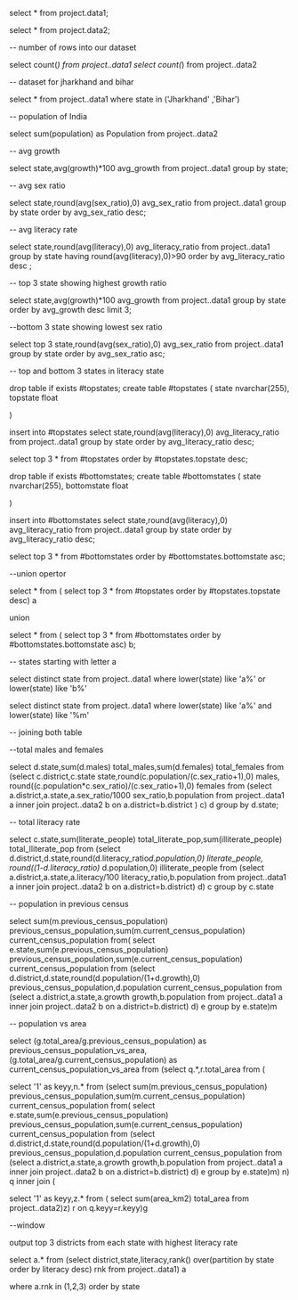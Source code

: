 select * from project.data1;

select * from project.data2;

-- number of rows into our dataset

select count(*) from project..data1
select count(*) from project..data2

-- dataset for jharkhand and bihar

select * from project..data1 where state in ('Jharkhand' ,'Bihar')

-- population of India

select sum(population) as Population from project..data2

-- avg growth 

select state,avg(growth)*100 avg_growth from project..data1 group by state;

-- avg sex ratio

select state,round(avg(sex_ratio),0) avg_sex_ratio from project..data1 group by state order by avg_sex_ratio desc;

-- avg literacy rate
 
select state,round(avg(literacy),0) avg_literacy_ratio from project..data1 
group by state having round(avg(literacy),0)>90 order by avg_literacy_ratio desc ;

-- top 3 state showing highest growth ratio


select state,avg(growth)*100 avg_growth from project..data1 group by state order by avg_growth desc limit 3;


--bottom 3 state showing lowest sex ratio

select top 3 state,round(avg(sex_ratio),0) avg_sex_ratio from project..data1 group by state order by avg_sex_ratio asc;


-- top and bottom 3 states in literacy state

drop table if exists #topstates;
create table #topstates
( state nvarchar(255),
  topstate float

  )

insert into #topstates
select state,round(avg(literacy),0) avg_literacy_ratio from project..data1 
group by state order by avg_literacy_ratio desc;

select top 3 * from #topstates order by #topstates.topstate desc;

drop table if exists #bottomstates;
create table #bottomstates
( state nvarchar(255),
  bottomstate float

  )

insert into #bottomstates
select state,round(avg(literacy),0) avg_literacy_ratio from project..data1 
group by state order by avg_literacy_ratio desc;

select top 3 * from #bottomstates order by #bottomstates.bottomstate asc;

--union opertor

select * from (
select top 3 * from #topstates order by #topstates.topstate desc) a

union

select * from (
select top 3 * from #bottomstates order by #bottomstates.bottomstate asc) b;


-- states starting with letter a

select distinct state from project..data1 where lower(state) like 'a%' or lower(state) like 'b%'

select distinct state from project..data1 where lower(state) like 'a%' and lower(state) like '%m'


-- joining both table

--total males and females

select d.state,sum(d.males) total_males,sum(d.females) total_females from
(select c.district,c.state state,round(c.population/(c.sex_ratio+1),0) males, round((c.population*c.sex_ratio)/(c.sex_ratio+1),0) females from
(select a.district,a.state,a.sex_ratio/1000 sex_ratio,b.population from project..data1 a inner join project..data2 b on a.district=b.district ) c) d
group by d.state;

-- total literacy rate


select c.state,sum(literate_people) total_literate_pop,sum(illiterate_people) total_lliterate_pop from 
(select d.district,d.state,round(d.literacy_ratio*d.population,0) literate_people,
round((1-d.literacy_ratio)* d.population,0) illiterate_people from
(select a.district,a.state,a.literacy/100 literacy_ratio,b.population from project..data1 a 
inner join project..data2 b on a.district=b.district) d) c
group by c.state

-- population in previous census


select sum(m.previous_census_population) previous_census_population,sum(m.current_census_population) current_census_population from(
select e.state,sum(e.previous_census_population) previous_census_population,sum(e.current_census_population) current_census_population from
(select d.district,d.state,round(d.population/(1+d.growth),0) previous_census_population,d.population current_census_population from
(select a.district,a.state,a.growth growth,b.population from project..data1 a inner join project..data2 b on a.district=b.district) d) e
group by e.state)m


-- population vs area

select (g.total_area/g.previous_census_population)  as previous_census_population_vs_area, (g.total_area/g.current_census_population) as 
current_census_population_vs_area from
(select q.*,r.total_area from (

select '1' as keyy,n.* from
(select sum(m.previous_census_population) previous_census_population,sum(m.current_census_population) current_census_population from(
select e.state,sum(e.previous_census_population) previous_census_population,sum(e.current_census_population) current_census_population from
(select d.district,d.state,round(d.population/(1+d.growth),0) previous_census_population,d.population current_census_population from
(select a.district,a.state,a.growth growth,b.population from project..data1 a inner join project..data2 b on a.district=b.district) d) e
group by e.state)m) n) q inner join (

select '1' as keyy,z.* from (
select sum(area_km2) total_area from project..data2)z) r on q.keyy=r.keyy)g

--window 

output top 3 districts from each state with highest literacy rate


select a.* from
(select district,state,literacy,rank() over(partition by state order by literacy desc) rnk from project..data1) a

where a.rnk in (1,2,3) order by state
